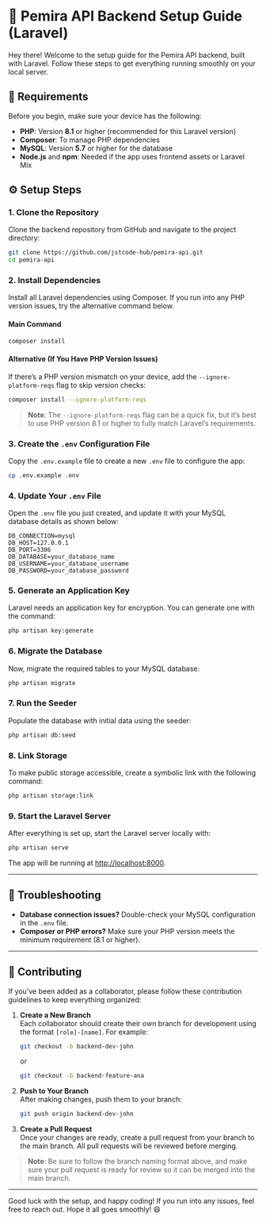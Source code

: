 # 🚀 Pemira API Backend Setup Guide (Laravel)

Hey there! Welcome to the setup guide for the Pemira API backend, built with Laravel. Follow these steps to get everything running smoothly on your local server.

## 📝 Requirements

Before you begin, make sure your device has the following:

-   **PHP**: Version **8.1** or higher (recommended for this Laravel version)
-   **Composer**: To manage PHP dependencies
-   **MySQL**: Version **5.7** or higher for the database
-   **Node.js** and **npm**: Needed if the app uses frontend assets or Laravel Mix

## ⚙️ Setup Steps

### 1. Clone the Repository

Clone the backend repository from GitHub and navigate to the project directory:

```bash
git clone https://github.com/jstcode-hub/pemira-api.git
cd pemira-api
```

### 2. Install Dependencies

Install all Laravel dependencies using Composer. If you run into any PHP version issues, try the alternative command below.

#### Main Command

```bash
composer install
```

#### Alternative (If You Have PHP Version Issues)

If there’s a PHP version mismatch on your device, add the `--ignore-platform-reqs` flag to skip version checks:

```bash
composer install --ignore-platform-reqs
```

> **Note**: The `--ignore-platform-reqs` flag can be a quick fix, but it’s best to use PHP version 8.1 or higher to fully match Laravel’s requirements.

### 3. Create the `.env` Configuration File

Copy the `.env.example` file to create a new `.env` file to configure the app:

```bash
cp .env.example .env
```

### 4. Update Your `.env` File

Open the `.env` file you just created, and update it with your MySQL database details as shown below:

```dotenv
DB_CONNECTION=mysql
DB_HOST=127.0.0.1
DB_PORT=3306
DB_DATABASE=your_database_name
DB_USERNAME=your_database_username
DB_PASSWORD=your_database_password
```

### 5. Generate an Application Key

Laravel needs an application key for encryption. You can generate one with the command:

```bash
php artisan key:generate
```

### 6. Migrate the Database

Now, migrate the required tables to your MySQL database:

```bash
php artisan migrate
```

### 7. Run the Seeder

Populate the database with initial data using the seeder:

```bash
php artisan db:seed
```

### 8. Link Storage

To make public storage accessible, create a symbolic link with the following command:

```bash
php artisan storage:link
```

### 9. Start the Laravel Server

After everything is set up, start the Laravel server locally with:

```bash
php artisan serve
```

The app will be running at [http://localhost:8000](http://localhost:8000).

---

## 🎯 Troubleshooting

-   **Database connection issues?** Double-check your MySQL configuration in the `.env` file.
-   **Composer or PHP errors?** Make sure your PHP version meets the minimum requirement (8.1 or higher).

---

## 🤝 Contributing

If you’ve been added as a collaborator, please follow these contribution guidelines to keep everything organized:

1. **Create a New Branch**  
   Each collaborator should create their own branch for development using the format `[role]-[name]`. For example:

    ```bash
    git checkout -b backend-dev-john
    ```

    or

    ```bash
    git checkout -b backend-feature-ana
    ```

2. **Push to Your Branch**  
   After making changes, push them to your branch:

    ```bash
    git push origin backend-dev-john
    ```

3. **Create a Pull Request**  
   Once your changes are ready, create a pull request from your branch to the main branch. All pull requests will be reviewed before merging.

> **Note**: Be sure to follow the branch naming format above, and make sure your pull request is ready for review so it can be merged into the main branch.

---

Good luck with the setup, and happy coding! If you run into any issues, feel free to reach out. Hope it all goes smoothly! 😄
